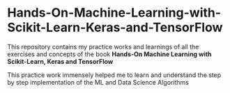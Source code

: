 # Hands-On-Machine-Learning-with-Scikit-Learn-Keras-and-TensorFlow
This repository contains my practice works and learnings of all the exercises and concepts of the book **Hands-On Machine Learning with Scikit-Learn, Keras and TensorFlow**

This practice work immensely helped me to learn and understand the step by step implementation of the ML and Data Science Algorithms
